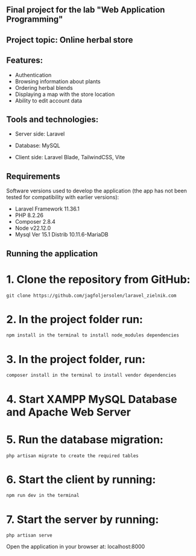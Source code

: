 ## Final project for the lab "Web Application Programming" ##

## Project topic: Online herbal store

## Features: 

- Authentication
- Browsing information about plants
- Ordering herbal blends
- Displaying a map with the store location
- Ability to edit account data

## Tools and technologies: 

- Server side: Laravel

- Database: MySQL

- Client side: Laravel Blade, TailwindCSS, Vite


## Requirements 

Software versions used to develop the application (the app has not been tested for compatibility with earlier versions):

- Laravel Framework 11.36.1
- PHP 8.2.26
- Composer 2.8.4
- Node v22.12.0
- Mysql  Ver 15.1 Distrib 10.11.6-MariaDB


    
## Running the application 

# 1. Clone the repository from GitHub: 
    git clone https://github.com/jagfoljersolen/laravel_zielnik.com
# 2. In the project folder run:
    npm install in the terminal to install node_modules dependencies
# 3. In the project folder, run:
    composer install in the terminal to install vendor dependencies
# 4. Start XAMPP MySQL Database and Apache Web Server
# 5. Run the database migration: 
    php artisan migrate to create the required tables
# 6. Start the client by running:
    npm run dev in the terminal
# 7. Start the server by running: 
    php artisan serve

Open the application in your browser at: localhost:8000

   
